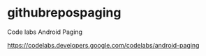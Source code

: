 # githubrepospaging

Code labs Android Paging

https://codelabs.developers.google.com/codelabs/android-paging
